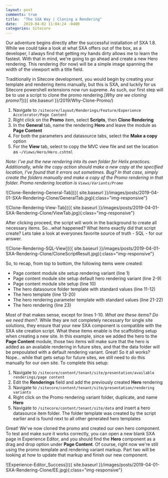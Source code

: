 ```yaml
---
layout: post
comments: true
title:  "The SXA Way | Cloning a Rendering"
date:   2019-04-02 11:04:24 -0400
categories: Sitecore
---
```


Our adventure begins directly after the successful installation of SXA 1.8. While we could take a look at what SXA offers out of the box, as a developer, I always find that getting my hands dirty allows me to learn the fastest. With that in mind, we're going to go ahead and create a new Hero rendering. This rendering (for now) will be a simple image spanning the width of the viewport with a title field.

Traditionally in Sitecore development, you would begin by creating your template and rendering items manually, but this is SXA, and luckily for us Sitecore powershell extensions now run supreme. As such, our first step will be to use a script to clone the promo rendering.[*Why are we cloning promo?*]({{ site.baseurl }}/2019/Why-Clone-Promo/)

1. Navigate to `/sitecore/layout/Renderings/Feature/Experience Accelerator/Page Content`
2. Right click on the **Promo** item, select **Scripts**, then **Clone Rendering**
3. In the **General** tab, name the rendering **Hero** and leave the module as **Page Content**
4. For both the parameters and datasource tabs, select the **Make a copy** option
5. For the **View** tab, select to copy the MVC view file and set the location as `~/Views/Hero/Hero.cshtml`


*Note: I've put the new rendering into its own folder for Helix practices. Additionally, while the copy action should make a new copy at the specified location, I've found that it errors out sometimes. Bug? In that case, simply create the folders manually and make a copy of the Promo rendering in that folder. Promo rendering location is `Views/Variants/Promo`*


![Clone-Rendering-General-Tab]({{ site.baseurl }}/images/posts/2019-04-01-SXA-Rendering-Clone/GeneralTab.jpg){:class="img-responsive"}


![Clone-Rendering-View-Tab]({{ site.baseurl }}/images/posts/2019-04-01-SXA-Rendering-Clone/ViewTab.jpg){:class="img-responsive"}

After clicking proceed, the script will work in the background to create all necessary items. So...what happened? What items exactly did that script create? Lets take a look at everyones favorite source of truth - SQL - for our answer.

![Clone-Rendering-SQL-View]({{ site.baseurl }}/images/posts/2019-04-01-SXA-Rendering-Clone/CloneScriptResult.jpg){:class="img-responsive"}

So, to recap, from top to bottom, the following items were created:
- Page content module site setup rendering variant (line 1)
- Page content module site setup default hero rendering variant (line 2-9)
- Page content module site setup (line 10)
- The hero datasource folder template with standard values (line 11-12)
- The hero template (line 13-20)
- The hero rendering parameter template with standard values (line 21-22)
- The hero rendering (line 23)


Most of that makes sense, except for lines 1-10. *What are these items? Do we need them?*. While they are not completely necessary for single site solutions, they ensure that your new SXA component is compatible with the SXA site creation script. What these items enable is the scaffolding setup when creating a new site. In this example, since we added the hero to the **Page Content** module, those two items will make sure that the hero is added as an available rendering in future sites, and that the data folder will be prepoulated with a default rendering variant. Great! So it all works? Nope... while that gets setup for future sites, we still need to do this manually for our own site. To complete this setup:
1. Navigate to `/sitecore/content/tenant/site/presentation/available renderings/page content`
2. Edit the **Renderings** field and add the previously created **Hero** rendering
3. Navigate to  `/sitecore/content/tenant/site/presentation/rendering variants`
4. Right click on the Promo rendering variant folder, duplicate, and name **Hero**
5. Navigate to  `/sitecore/content/tenant/site/data` and insert a hero datasource item folder. The folder template was created by the script earlier and is found next to all other generated hero templates


Great! We've now cloned the promo and created our own hero component. To test and make sure it works correctly, you can open a new blank SXA page in Experience Editor, and you should find the **Hero** component as a drag and drop option under **Page Content**. Of course, right now we're still using the promo template and rendering variant markup. Part two will be looking at how to update that markup and finish our new component.


![Experience-Editor_Success]({{ site.baseurl }}/images/posts/2019-04-01-SXA-Rendering-Clone/EE.jpg){:class="img-responsive"}